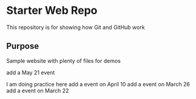 # Starter Web Repo

This repository is for showing how Git and GitHub work

## Purpose

Sample website with plenty of files for demos

add a May 21 event

I am doing practice here
add a event on April 10
add a event on March 26
add a event on March 22

